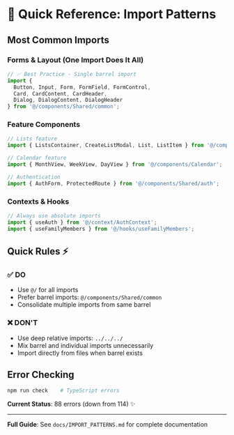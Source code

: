 # 🚀 Quick Reference: Import Patterns

## Most Common Imports

### Forms & Layout (One Import Does It All)
```typescript
// ✅ Best Practice - Single barrel import
import { 
  Button, Input, Form, FormField, FormControl,
  Card, CardContent, CardHeader,
  Dialog, DialogContent, DialogHeader
} from '@/components/Shared/common';
```

### Feature Components
```typescript
// Lists feature
import { ListsContainer, CreateListModal, List, ListItem } from '@/components/Lists';

// Calendar feature  
import { MonthView, WeekView, DayView } from '@/components/Calendar';

// Authentication
import { AuthForm, ProtectedRoute } from '@/components/Shared/auth';
```

### Contexts & Hooks
```typescript
// Always use absolute imports
import { useAuth } from '@/context/AuthContext';
import { useFamilyMembers } from '@/hooks/useFamilyMembers';
```

## Quick Rules ⚡

### ✅ DO
- Use `@/` for all imports
- Prefer barrel imports: `@/components/Shared/common`
- Consolidate multiple imports from same barrel

### ❌ DON'T  
- Use deep relative imports: `../../../`
- Mix barrel and individual imports unnecessarily
- Import directly from files when barrel exists

## Error Checking
```bash
npm run check    # TypeScript errors
```

**Current Status**: 88 errors (down from 114) ✨

---
**Full Guide**: See `docs/IMPORT_PATTERNS.md` for complete documentation 